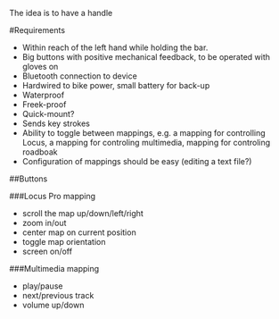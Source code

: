 The idea is to have a handle 


#Requirements


* Within reach of the left hand while holding the bar.
* Big buttons with positive mechanical feedback, to be operated with gloves on 
* Bluetooth connection to device
* Hardwired to bike power, small battery for back-up
* Waterproof
* Freek-proof
* Quick-mount? 
* Sends key strokes
* Ability to toggle between mappings, e.g. a mapping for controlling Locus, a mapping for controling multimedia, mapping for controling roadboak
* Configuration of mappings should be easy (editing a text file?) 


##Buttons

###Locus Pro mapping
* scroll the map up/down/left/right
* zoom in/out 
* center map on current position
* toggle map orientation 
* screen on/off

###Multimedia mapping
* play/pause
* next/previous track
* volume up/down

